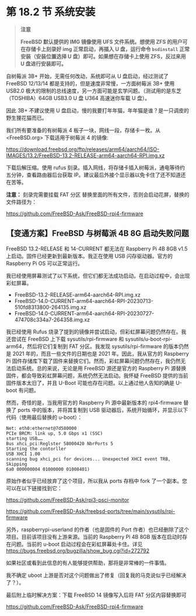 # 第 18.2 节 系统安装

> **注意**
>
> **FreeBSD 默认提供的 IMG 镜像使用 UFS 文件系统。想使用 ZFS 的用户可在存储卡上刻录好 img 正常启动，再插入 U 盘，运行命令 `bsdinstall` 正常安装（安装位置选择 U 盘）即可。如果想在存储卡上使用 ZFS，反过来用 U 盘进行安装即可。**

自树莓派 3B+ 开始，无需任何改动，系统即可从 U 盘启动，经过测试了 FreeBSD 12/13/14 都是支持的，但是速度非常慢，一方面树莓派 3B+ 使用 USB2.0 极大的限制的总线速度，另一方面可能是玄学问题。（测试用的是东芝（TOSHIBA）64GB USB3.0 U 盘 U364 高速迷你车载 U 盘）。

因此 3B+ 不建议使用 U 盘启动，慢的我要打年年猫，年年猫是谁？是一只调皮的野生狸花猫而已。

我们所有要准备的有树莓派 4 板子一块，网线一段，存储卡一枚。从 <FreeBSD.org> 下载适用于树莓派 4 的镜像:

<https://download.freebsd.org/ftp/releases/arm64/aarch64/ISO-IMAGES/13.2/FreeBSD-13.2-RELEASE-arm64-aarch64-RPI.img.xz>

下载后解压缩。使用 rufus 刻录。插入网线，将存储卡插入树莓派，通电等待约五分钟，查看路由器后台获取 IP。建议最后外接个显示器以免卡住了还不知道还在苦等。

**注意：** 刻录完需要挂载 FAT 分区 替换里面的所有文件，否则会启动花屏，替换的文件路径为：

https://github.com/FreeBSD-Ask/FreeBSD-rpi4-firmware

## 【变通方案】FreeBSD 与树莓派 4B 8G 启动失败问题

FreeBSD 13.2-RELEASE 和 14-CURRENT 都无法在 Raspberry Pi 4B 8GB v1.5 上启动。固件已经更新到最新版本。我正在使用 USB 闪存驱动器。官方的 Raspberry Pi OS 可以正常运行。

我已经使用屏幕测试了以下系统，但它们都无法成功启动。在启动过程中，会出现彩虹屏幕。

- FreeBSD-13.2-RELEASE-arm64-aarch64-RPI.img.xz
- FreeBSD-14.0-CURRENT-arm64-aarch64-RPI-20230713-510fd8313800-264135.img.xz
- FreeBSD-14.0-CURRENT-arm64-aarch64-RPI-20230727-474708c334a7-264358.img.xz

我已经使用 Rufus 烧录了提到的镜像并尝试启动，但彩虹屏幕问题仍然存在。我还尝试在 FreeBSD 上下载 sysutils/rpi-firmware 和 sysutils/u-boot-rpi-arm64，然后将它们复制到 FAT 分区。我发现 sysutils/rpi-firmware 的版本仍然是 2021 年的，而且一些文件的日期也是 2021 年。因此，我从官方的 Raspberry Pi 固件存储库下载了固件来替换它们。然而，彩虹屏幕问题仍然存在，我仍然无法启动系统。总的来说，无论是用 FreeBSD 源还是官方的 Raspberry Pi 源替换固件，都会导致彩虹屏幕问题，系统仍然无法启动。我怀疑 FreeBSD 提供的当前固件版本太旧了，并且 U-Boot 可能也存在问题。以上通过他人告知的确是 U-boot 有问题。

然而，奇怪的是，当我用官方的 Raspberry Pi 源中最新版本的 rpi4-firmware 替换了 ports 中的版本，并将其复制到 USB 驱动器后，系统开始循环，并显示以下代码（使用最后替换的 u-boot）：

```
Net: eth0:ethernet@7d580000
PCIe BRCM: link up, 5.0 Gbps x1 (SSC)
starting USB……
Bus xhci_pci:Reglster 58000420 NbrPorts 5
Starting the contorller
USB XHCI 1.00
scanning bug xhci_pci for devices... Unexpected XHCI event TRB, Skipping
6a0 000000004 01000000 01008401)
```

原始作者似乎已经放弃了这个项目，所以我从 ports 存档中 fork 了一个副本。您可以在以下链接找到它：

<https://github.com/FreeBSD-Ask/rpi3-psci-monitor>

<https://github.com/FreeBSD-Ask/freebsd-ports/tree/main/sysutils/rpi-firmware>

另外，raspberrypi-userland 的作者（也是固件的 Port 作者）也已经删除了这个项目。目前该项目没有上游来源。当前的 Raspberry Pi 4B 8GB 版本在启动时存在问题。当前的 u-boot 启动过程会在彩虹屏幕处卡住。详见 <https://bugs.freebsd.org/bugzilla/show_bug.cgi?id=272792>

如果社区或看到此信息的有人能够提供帮助，那将是非常棒的一件事情。

我不确定 uboot 上游是否对这个问题做出了修复（回复我的马克说似乎已经解决了？）。

最后附上临时解决方案：下载 FreeBSD 14 镜像写入后将 FAT 分区内容替换即可

<https://github.com/FreeBSD-Ask/FreeBSD-rpi4-firmware>
